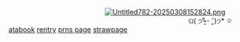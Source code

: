 

⠀⠀ ⠀⠀ ⠀⠀ ⠀⠀ ⠀⠀ ⠀⠀ ⠀⠀⠀ ⠀ ⠀[![Untitled782-20250308152824.png](https://i.postimg.cc/44QXtGs1/Untitled782-20250308152824.png)](https://postimg.cc/bddXcKGG)
⠀⠀ ⠀ ⠀⠀ ⠀⠀ ⠀⠀ ⠀⠀ ⠀⠀ ⠀⠀ ⠀⠀ ⠀⠀ ⠀⠀ ⠀⠀⠀⠀ ⠀⠀⠀ ⠀⠀⠀⠀⠀ ⠀⠀ଘ( ੭⁰̷̴͈ ᵕ ˘͈)੭* ✩ ⠀[atabook](https://champion.atabook.org/) [rentry](https://rentry.co/twotme) [prns page](https://en.pronouns.page/@velvian) [strawpage](https://doublefedora.straw.page/)
